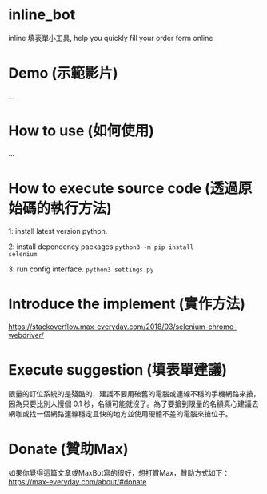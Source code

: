 # inline_bot
inline 填表單小工具, help you quickly fill your order form online

# Demo (示範影片)
...

# How to use (如何使用)
...

# How to execute source code (透過原始碼的執行方法)
1: install latest version python.

2: install dependency packages
<code>python3 -m pip install selenium</code>

3: run config interface.
<code>python3 settings.py</code>


# Introduce the implement (實作方法)
https://stackoverflow.max-everyday.com/2018/03/selenium-chrome-webdriver/

# Execute suggestion (填表單建議)
限量的訂位系統的是殘酷的，建議不要用破舊的電腦或連線不穩的手機網路來搶，因為只要比別人慢個 0.1 秒，名額可能就沒了。為了要搶到限量的名額真心建議去網咖或找一個網路連線穩定且快的地方並使用硬體不差的電腦來搶位子。

# Donate (贊助Max)
如果你覺得這篇文章或MaxBot寫的很好，想打賞Max，贊助方式如下： https://max-everyday.com/about/#donate

